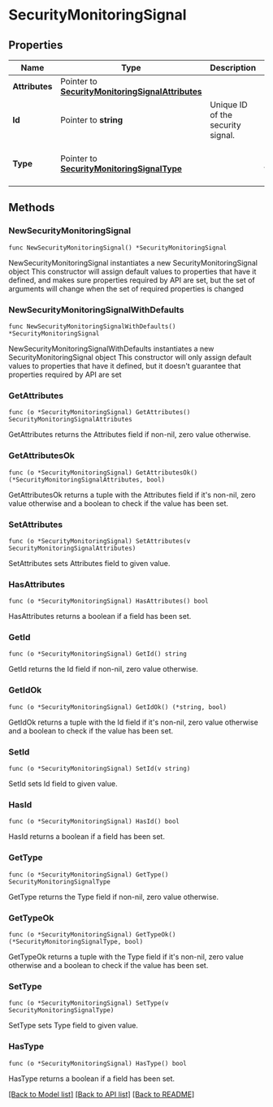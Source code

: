 # SecurityMonitoringSignal

## Properties

Name | Type | Description | Notes
------------ | ------------- | ------------- | -------------
**Attributes** | Pointer to [**SecurityMonitoringSignalAttributes**](SecurityMonitoringSignal_attributes.md) |  | [optional] 
**Id** | Pointer to **string** | Unique ID of the security signal. | [optional] 
**Type** | Pointer to [**SecurityMonitoringSignalType**](SecurityMonitoringSignalType.md) |  | [optional] [default to "signal"]

## Methods

### NewSecurityMonitoringSignal

`func NewSecurityMonitoringSignal() *SecurityMonitoringSignal`

NewSecurityMonitoringSignal instantiates a new SecurityMonitoringSignal object
This constructor will assign default values to properties that have it defined,
and makes sure properties required by API are set, but the set of arguments
will change when the set of required properties is changed

### NewSecurityMonitoringSignalWithDefaults

`func NewSecurityMonitoringSignalWithDefaults() *SecurityMonitoringSignal`

NewSecurityMonitoringSignalWithDefaults instantiates a new SecurityMonitoringSignal object
This constructor will only assign default values to properties that have it defined,
but it doesn't guarantee that properties required by API are set

### GetAttributes

`func (o *SecurityMonitoringSignal) GetAttributes() SecurityMonitoringSignalAttributes`

GetAttributes returns the Attributes field if non-nil, zero value otherwise.

### GetAttributesOk

`func (o *SecurityMonitoringSignal) GetAttributesOk() (*SecurityMonitoringSignalAttributes, bool)`

GetAttributesOk returns a tuple with the Attributes field if it's non-nil, zero value otherwise
and a boolean to check if the value has been set.

### SetAttributes

`func (o *SecurityMonitoringSignal) SetAttributes(v SecurityMonitoringSignalAttributes)`

SetAttributes sets Attributes field to given value.

### HasAttributes

`func (o *SecurityMonitoringSignal) HasAttributes() bool`

HasAttributes returns a boolean if a field has been set.

### GetId

`func (o *SecurityMonitoringSignal) GetId() string`

GetId returns the Id field if non-nil, zero value otherwise.

### GetIdOk

`func (o *SecurityMonitoringSignal) GetIdOk() (*string, bool)`

GetIdOk returns a tuple with the Id field if it's non-nil, zero value otherwise
and a boolean to check if the value has been set.

### SetId

`func (o *SecurityMonitoringSignal) SetId(v string)`

SetId sets Id field to given value.

### HasId

`func (o *SecurityMonitoringSignal) HasId() bool`

HasId returns a boolean if a field has been set.

### GetType

`func (o *SecurityMonitoringSignal) GetType() SecurityMonitoringSignalType`

GetType returns the Type field if non-nil, zero value otherwise.

### GetTypeOk

`func (o *SecurityMonitoringSignal) GetTypeOk() (*SecurityMonitoringSignalType, bool)`

GetTypeOk returns a tuple with the Type field if it's non-nil, zero value otherwise
and a boolean to check if the value has been set.

### SetType

`func (o *SecurityMonitoringSignal) SetType(v SecurityMonitoringSignalType)`

SetType sets Type field to given value.

### HasType

`func (o *SecurityMonitoringSignal) HasType() bool`

HasType returns a boolean if a field has been set.


[[Back to Model list]](../README.md#documentation-for-models) [[Back to API list]](../README.md#documentation-for-api-endpoints) [[Back to README]](../README.md)


